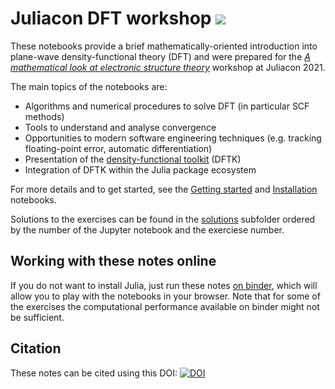 # Juliacon DFT workshop [![][binder-img]][binder-url]

These notebooks provide a brief mathematically-oriented introduction
into plane-wave density-functional theory (DFT)
and were prepared for the
[*A mathematical look at electronic structure theory*](https://pretalx.com/juliacon2021/talk/KK9KS7/)
workshop at Juliacon 2021.

The main topics of the notebooks are:
- Algorithms and numerical procedures to solve DFT (in particular SCF methods)
- Tools to understand and analyse convergence
- Opportunities to modern software engineering techniques
  (e.g. tracking floating-point error, automatic differentiation)
- Presentation of the [density-functional toolkit](https://dftk.org) (DFTK)
- Integration of DFTK within the Julia package ecosystem

For more details and to get started, see the
[Getting started](https://nbviewer.jupyter.org/github/mfherbst/juliacon_dft_workshop/blob/master/0_Getting_started.ipynb)
and [Installation](https://nbviewer.jupyter.org/github/mfherbst/juliacon_dft_workshop/blob/master/1_Installation.ipynb)
notebooks.

Solutions to the exercises can be found in the [solutions](solutions) subfolder
ordered by the number of the Jupyter notebook and the exerciese number.

## Working with these notes online
If you do not want to install Julia, just run these notes
[on binder][binder-url],
which will allow you to play with the notebooks in your browser.
Note that for some of the exercises the computational performance
available on binder might not be sufficient.

## Citation
These notes can be cited using this DOI:
[![DOI](https://zenodo.org/badge/387545954.svg)](https://zenodo.org/badge/latestdoi/387545954)


[binder-url]: https://mybinder.org/v2/gh/mfherbst/juliacon_dft_workshop/master
[binder-img]: https://mybinder.org/badge_logo.svg
